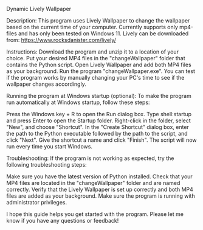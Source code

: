 Dynamic Lively Wallpaper

Description:
This program uses Lively Wallpaper to change the wallpaper based on the current time of your computer.
Currently supports only mp4-files and has only been tested on Windows 11.
Lively can be downloaded from: https://www.rocksdanister.com/lively/

Instructions:
Download the program and unzip it to a location of your choice.
Put your desired MP4 files in the "changeWallpaper" folder that contains the Python script.
Open Lively Wallpaper and add both MP4 files as your background.
Run the program "changeWallpaper.exe".
You can test if the program works by manually changing your PC's time to see if the wallpaper changes accordingly.

Running the program at Windows startup (optional):
To make the program run automatically at Windows startup, follow these steps:

Press the Windows key + R to open the Run dialog box.
Type shell:startup and press Enter to open the Startup folder.
Right-click in the folder, select "New", and choose "Shortcut".
In the "Create Shortcut" dialog box, enter the path to the Python executable followed by the path to the script, and click "Next".
Give the shortcut a name and click "Finish". The script will now run every time you start Windows.

Troubleshooting:
If the program is not working as expected, try the following troubleshooting steps:

Make sure you have the latest version of Python installed.
Check that your MP4 files are located in the "changeWallpaper" folder and are named correctly.
Verify that the Lively Wallpaper is set up correctly and both MP4 files are added as your background.
Make sure the program is running with administrator privileges.

I hope this guide helps you get started with the program. Please let me know if you have any questions or feedback!
